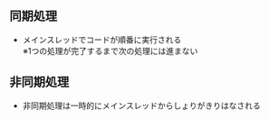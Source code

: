 ## 同期処理
- メインスレッドでコードが順番に実行される  
※1つの処理が完了するまで次の処理には進まない

## 非同期処理
- 非同期処理は一時的にメインスレッドからしょりがきりはなされる
